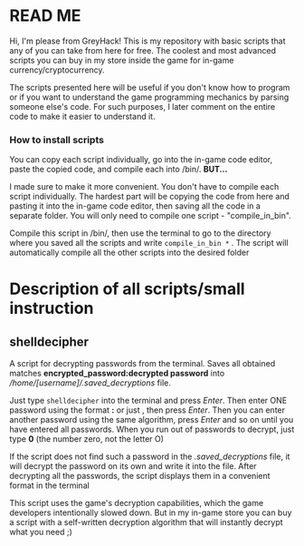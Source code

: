 # READ ME

Hi, I'm please from GreyHack! This is my repository with basic scripts that any of you can take from here for free. The coolest and most advanced scripts you can buy in my store inside the game for in-game currency/cryptocurrency.

The scripts presented here will be useful if you don't know how to program or if you want to understand the game programming mechanics by parsing someone else's code. For such purposes, I later comment on the entire code to make it easier to understand it.

### How to install scripts

You can copy each script individually, go into the in-game code editor, paste the copied code, and compile each into /bin/<your convenient script name>. __BUT...__ 

I made sure to make it more convenient. You don't have to compile each script individually. The hardest part will be copying the code from here and pasting it into the in-game code editor, then saving all the code in a separate folder. You will only need to compile one script - "compile_in_bin". 

Compile this script in /bin/, then use the terminal to go to the directory where you saved all the scripts and write `compile_in_bin *` . The script will automatically compile all the other scripts into the desired folder

# Description of all scripts/small instruction

## shelldecipher

A script for decrypting passwords from the terminal. Saves all obtained matches **encrypted_password:decrypted password** into */home/[username]/.saved_decryptions* file. 

Just type `shelldecipher` into the terminal and press *Enter*. Then enter ONE password using the format **<login>:<encrypted password>** or just **<encrypted password>**, then press *Enter*. Then you can enter another password using the same algorithm, press *Enter* and so on until you have entered all passwords. When you run out of passwords to decrypt, just type **0** (the number zero, not the letter O)

If the script does not find such a password in the *.saved_decryptions* file, it will decrypt the password on its own and write it into the file. After decrypting all the passwords, the script displays them in a convenient format in the terminal

This script uses the game's decryption capabilities, which the game developers intentionally slowed down. But in my in-game store you can buy a script with a self-written decryption algorithm that will instantly decrypt what you need ;)
